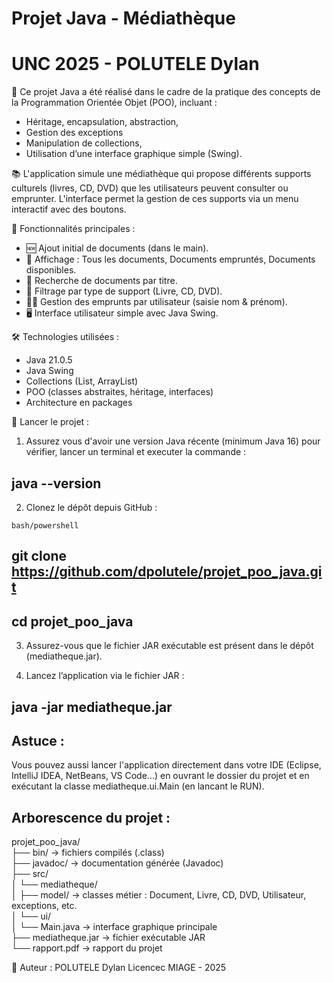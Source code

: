 # Projet Java - Médiathèque  
# UNC 2025 - POLUTELE Dylan

🎯 Ce projet Java a été réalisé dans le cadre de la pratique des concepts de la Programmation Orientée Objet (POO), incluant :
- Héritage, encapsulation, abstraction,
- Gestion des exceptions 
- Manipulation de collections,
- Utilisation d’une interface graphique simple (Swing).

📚 L'application simule une médiathèque qui propose différents supports culturels (livres, CD, DVD) que les utilisateurs peuvent consulter ou emprunter. L'interface permet la gestion de ces supports via un menu interactif avec des boutons.

🔧 Fonctionnalités principales :
- 🆕 Ajout initial de documents (dans le main).
- 📃 Affichage : Tous les documents, Documents empruntés, Documents disponibles.
- 🔎 Recherche de documents par titre.
- 🧩 Filtrage par type de support (Livre, CD, DVD).
- 🙋‍♂️ Gestion des emprunts par utilisateur (saisie nom & prénom).
- 🖥 Interface utilisateur simple avec Java Swing.

🛠 Technologies utilisées :
- Java 21.0.5
- Java Swing
- Collections (List, ArrayList)
- POO (classes abstraites, héritage, interfaces)
- Architecture en packages

🚀 Lancer le projet :

1. Assurez vous d'avoir une version Java récente (minimum Java 16) pour vérifier, lancer un terminal et executer la commande :

## java --version

2. Clonez le dépôt depuis GitHub :

```bash/powershell```

## git clone https://github.com/dpolutele/projet_poo_java.git
## cd projet_poo_java

3. Assurez-vous que le fichier JAR exécutable est présent dans le dépôt (mediatheque.jar).

4. Lancez l’application via le fichier JAR :

## java -jar mediatheque.jar

## Astuce :

Vous pouvez aussi lancer l'application directement dans votre IDE (Eclipse, IntelliJ IDEA, NetBeans, VS Code...) en ouvrant le dossier du projet et en exécutant la classe mediatheque.ui.Main (en lancant le RUN).


## Arborescence du projet : 

projet_poo_java/  
├── bin/                           → fichiers compilés (.class)  
├── javadoc/                       → documentation générée (Javadoc)  
├── src/  
│   └── mediatheque/  
│       ├── model/                → classes métier : Document, Livre, CD, DVD, Utilisateur, exceptions, etc.  
│       └── ui/  
│           └── Main.java         → interface graphique principale  
├── mediatheque.jar           → fichier exécutable JAR  
└── rapport.pdf                   → rapport du projet



👤 Auteur :
POLUTELE Dylan
Licencec MIAGE - 2025 